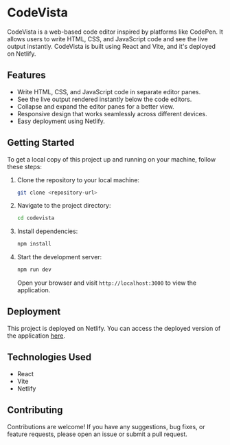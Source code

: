 # CodeVista

CodeVista is a web-based code editor inspired by platforms like CodePen. It allows users to write HTML, CSS, and JavaScript code and see the live output instantly. CodeVista is built using React and Vite, and it's deployed on Netlify.

## Features

- Write HTML, CSS, and JavaScript code in separate editor panes.
- See the live output rendered instantly below the code editors.
- Collapse and expand the editor panes for a better view.
- Responsive design that works seamlessly across different devices.
- Easy deployment using Netlify.

## Getting Started

To get a local copy of this project up and running on your machine, follow these steps:

1. Clone the repository to your local machine:

    ```bash
    git clone <repository-url>
    ```

2. Navigate to the project directory:

    ```bash
    cd codevista
    ```

3. Install dependencies:

    ```bash
    npm install
    ```

4. Start the development server:

    ```bash
    npm run dev
    ```

    Open your browser and visit `http://localhost:3000` to view the application.

## Deployment

This project is deployed on Netlify. You can access the deployed version of the application  [here](https://codevista-my-code-editor.netlify.app).

## Technologies Used

- React
- Vite
- Netlify

## Contributing

Contributions are welcome! If you have any suggestions, bug fixes, or feature requests, please open an issue or submit a pull request.
